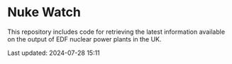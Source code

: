 # Nuke Watch

This repository includes code for retrieving the latest information available on the output of EDF nuclear power plants in the UK.

Last updated: 2024-07-28 15:11